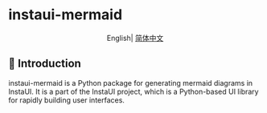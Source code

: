 # instaui-mermaid

<div align="center">

English| [简体中文](./README.md)

</div>

## 📖 Introduction
instaui-mermaid is a Python package for generating mermaid diagrams in InstaUI. It is a part of the InstaUI project, which is a Python-based UI library for rapidly building user interfaces.
